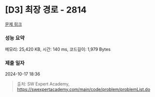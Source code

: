 # [D3] 최장 경로 - 2814 

[문제 링크](https://swexpertacademy.com/main/code/problem/problemDetail.do?contestProbId=AV7GOPPaAeMDFAXB) 

### 성능 요약

메모리: 25,420 KB, 시간: 140 ms, 코드길이: 1,979 Bytes

### 제출 일자

2024-10-17 18:36



> 출처: SW Expert Academy, https://swexpertacademy.com/main/code/problem/problemList.do